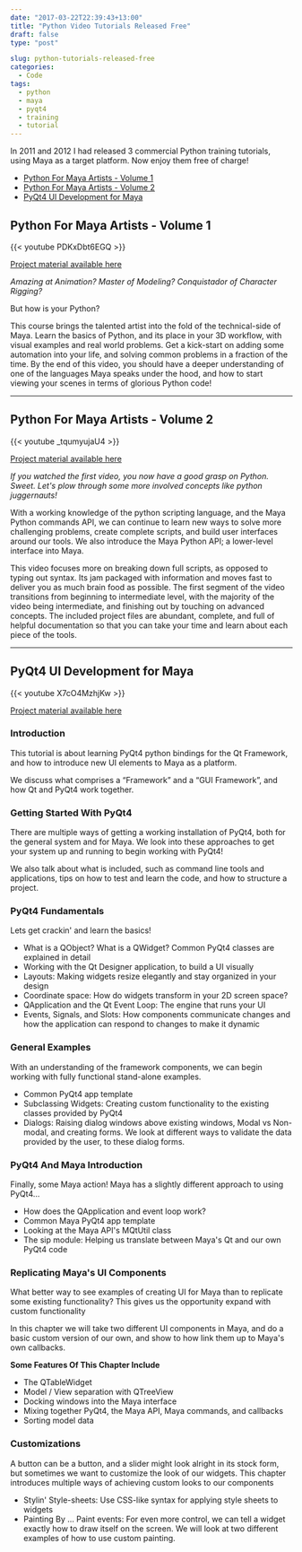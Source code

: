```yaml
---
date: "2017-03-22T22:39:43+13:00"
title: "Python Video Tutorials Released Free"
draft: false
type: "post"

slug: python-tutorials-released-free
categories:
  - Code
tags:
  - python
  - maya
  - pyqt4
  - training
  - tutorial
---
```


In 2011 and 2012 I had released 3 commercial Python training tutorials, using Maya as a target platform. 
Now enjoy them free of charge!

<!--more-->

* [Python For Maya Artists - Volume 1](#python-for-maya-artists-volume-1)
* [Python For Maya Artists - Volume 2](#python-for-maya-artists-volume-2)
* [PyQt4 UI Development for Maya](#pyqt4-ui-development-for-maya)

## Python For Maya Artists - Volume 1

{{< youtube PDKxDbt6EGQ >}}

[Project material available here](https://github.com/justinfx/tutorials/tree/master/Python_For_Maya_Vol_01)

_Amazing at Animation? Master of Modeling? Conquistador of Character Rigging?_

But how is your Python?

This course brings the talented artist into the fold of the technical-side of Maya. Learn the basics of Python, and its place in your 3D workflow, with visual examples and real world problems. Get a kick-start on adding some automation into your life, and solving common problems in a fraction of the time. By the end of this video, you should have a deeper understanding of one of the languages Maya speaks under the hood, and how to start viewing your scenes in terms of glorious Python code!

--- 

## Python For Maya Artists - Volume 2

{{< youtube _tqumyujaU4 >}}

[Project material available here](https://github.com/justinfx/tutorials/tree/master/Python_For_Maya_Vol_02)

_If you watched the first video, you now have a good grasp on Python. Sweet. Let's plow through some more involved concepts like python juggernauts!_

With a working knowledge of the python scripting language, and the Maya Python commands API, we can continue to learn new ways to solve more challenging problems, create complete scripts, and build user interfaces around our tools. We also introduce the Maya Python API; a lower-level interface into Maya.
 
This video focuses more on breaking down full scripts, as opposed to typing out syntax. Its jam packaged with information and moves fast to deliver you as much brain food as possible. The first segment of the video transitions from beginning to intermediate level, with the majority of the video being intermediate, and finishing out by touching on advanced concepts. The included project files are abundant, complete, and full of helpful documentation so that you can take your time and learn about each piece of the tools.

---

## PyQt4 UI Development for Maya

{{< youtube X7cO4MzhjKw >}}

[Project material available here](https://github.com/justinfx/tutorials/tree/master/PyQt4_UI_Development_for_Maya)

### **Introduction**

This tutorial is about learning PyQt4 python bindings for the Qt Framework, and how to introduce new UI elements to Maya as a platform.

We discuss what comprises a &#8220;Framework&#8221; and a &#8220;GUI Framework&#8221;, and how Qt and PyQt4 work together.

### **Getting Started With PyQt4**

There are multiple ways of getting a working installation of PyQt4, both for the general system and for Maya. We look into these approaches to get your system up and running to begin working with PyQt4!

We also talk about what is included, such as command line tools and applications, tips on how to test and learn the code, and how to structure a project.

### **PyQt4 Fundamentals**

Lets get crackin' and learn the basics!

* What is a QObject? What is a QWidget? Common PyQt4 classes are explained in detail
* Working with the Qt Designer application, to build a UI visually
* Layouts: Making widgets resize elegantly and stay organized in your design
* Coordinate space: How do widgets transform in your 2D screen space?
* QApplication and the Qt Event Loop: The engine that runs your UI
* Events, Signals, and Slots: How components communicate changes and how the application can respond to changes to make it dynamic

### **General Examples**

With an understanding of the framework components, we can begin working with fully functional stand-alone examples.

* Common PyQt4 app template
* Subclassing Widgets: Creating custom functionality to the existing classes provided by PyQt4
* Dialogs: Raising dialog windows above existing windows, Modal vs Non-modal, and creating forms. We look at different ways to validate the data provided by the user, to these dialog forms.

### **PyQt4 And Maya Introduction**

Finally, some Maya action! Maya has a slightly different approach to using PyQt4…

* How does the QApplication and event loop work?
* Common Maya PyQt4 app template
* Looking at the Maya API's MQtUtil class
* The sip module: Helping us translate between Maya's Qt and our own PyQt4 code

### **Replicating Maya's UI Components**

What better way to see examples of creating UI for Maya than to replicate some existing functionality? This gives us the opportunity expand with custom functionality

In this chapter we will take two different UI components in Maya, and do a basic custom version of our own, and show to how link them up to Maya's own callbacks.

<strong>Some Features Of This Chapter Include</strong>

* The QTableWidget
* Model / View separation with QTreeView
* Docking windows into the Maya interface
* Mixing together PyQt4, the Maya API, Maya commands, and callbacks
* Sorting model data

### **Customizations**

A button can be a button, and a slider might look alright in its stock form, but sometimes we want to customize the look of our widgets. This chapter introduces multiple ways of achieving custom looks to our components

* Stylin' Style-sheets: Use CSS-like syntax for applying style sheets to widgets
* Painting By ... Paint events: For even more control, we can tell a widget exactly how to draw itself on the screen. We will look at two different examples of how to use custom painting.

